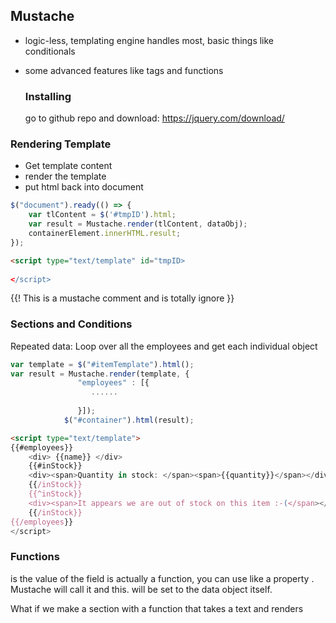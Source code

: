 ## Mustache

- logic-less, templating engine handles most, basic things like conditionals

- some advanced features like tags and functions

  ### Installing

  go to github repo and download: https://jquery.com/download/

  

  

### Rendering Template

- Get template content 
- render the template 
- put html back into document  

```js
$("document").ready(() => {
    var tlContent = $('#tmpID').html;
    var result = Mustache.render(tlContent, dataObj);
    containerElement.innerHTML.result;
});
```

```html
<script type="text/template" id="tmpID>
                                 
</script>
```

{{! This is a mustache comment and is totally ignore }}

### Sections and Conditions

Repeated data: Loop over all the employees and get each individual object

```js
var template = $("#itemTemplate").html();
var result = Mustache.render(template, {
               "employees" : [{
                  ......
                   
               }]);
            $("#container").html(result);

```



```html
<script type="text/template">
{{#employees}}
	<div> {{name}} </div>
    {{#inStock}}        
    <div><span>Quantity in stock: </span><span>{{quantity}}</span></div>
    {{/inStock}}
    {{^inStock}}
    <div><span>It appears we are out of stock on this item :-(</span></div>
    {{/inStock}}
{{/employees}}
</script>
```

### Functions

is the value of the field is actually a function, you can use like a property . Mustache will call it and this. will be set to the data object itself. 

What if we make a section with a function that takes a text and renders

